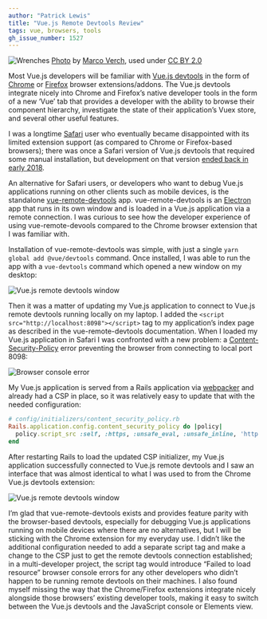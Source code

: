 ```yaml
---
author: "Patrick Lewis"
title: "Vue.js Remote Devtools Review"
tags: vue, browsers, tools
gh_issue_number: 1527
---
```


<img src="/blog/2019/06/01/vue-remote-devtools-review/banner.jpg" alt="Wrenches" /> [Photo](https://flic.kr/p/DsF7MA) by [Marco Verch](https://www.flickr.com/photos/30478819@N08/), used under [CC BY 2.0](https://creativecommons.org/licenses/by/2.0/)

Most Vue.js developers will be familiar with [Vue.js devtools](https://github.com/vuejs/vue-devtools) in the form of [Chrome](https://chrome.google.com/webstore/detail/vuejs-devtools/nhdogjmejiglipccpnnnanhbledajbpd) or [Firefox](https://addons.mozilla.org/en-US/firefox/addon/vue-js-devtools/) browser extensions/addons. The Vue.js devtools integrate nicely into Chrome and Firefox’s native developer tools in the form of a new ‘Vue’ tab that provides a developer with the ability to browse their component hierarchy, investigate the state of their application’s Vuex store, and several other useful features.

I was a longtime [Safari](https://www.apple.com/safari/) user who eventually became disappointed with its limited extension support (as compared to Chrome or Firefox-based browsers); there was once a Safari version of Vue.js devtools that required some manual installation, but development on that version [ended back in early 2018](https://github.com/vuejs/vue-devtools/issues/632#issuecomment-373657010).

An alternative for Safari users, or developers who want to debug Vue.js applications running on other clients such as mobile devices, is the standalone [vue-remote-devtools](https://github.com/vuejs/vue-devtools/blob/master/shells/electron/README.md) app. vue-remote-devtools is an [Electron](https://electronjs.org/) app that runs in its own window and is loaded in a Vue.js application via a remote connection. I was curious to see how the developer experience of using vue-remote-devools compared to the Chrome browser extension that I was familiar with.

Installation of vue-remote-devtools was simple, with just a single `yarn global add @vue/devtools` command. Once installed, I was able to run the app with a `vue-devtools` command which opened a new window on my desktop:

<img src="/blog/2019/06/01/vue-remote-devtools-review/vue-devtools-0.png" alt="Vue.js remote devtools window" />

Then it was a matter of updating my Vue.js application to connect to Vue.js remote devtools running locally on my laptop. I added the `<script src="http://localhost:8098"></script>` tag to my application’s index page as described in the vue-remote-devtools documentation. When I loaded my Vue.js application in Safari I was confronted with a new problem: a [Content-Security-Policy](https://content-security-policy.com/) error preventing the browser from connecting to local port 8098:

<img src="/blog/2019/06/01/vue-remote-devtools-review/vue-devtools-1.png" alt="Browser console error" />

My Vue.js application is served from a Rails application via [webpacker](https://github.com/rails/webpacker) and already had a CSP in place, so it was relatively easy to update that with the needed configuration:

```ruby
# config/initializers/content_security_policy.rb
Rails.application.config.content_security_policy do |policy|
  policy.script_src :self, :https, :unsafe_eval, :unsafe_inline, 'http://localhost:8098'
end
```

After restarting Rails to load the updated CSP initializer, my Vue.js application successfully connected to Vue.js remote devtools and I saw an interface that was almost identical to what I was used to from the Chrome Vue.js devtools extension:

<img src="/blog/2019/06/01/vue-remote-devtools-review/vue-devtools-2.png" alt="Vue.js remote devtools window" />

I’m glad that vue-remote-devtools exists and provides feature parity with the browser-based devtools, especially for debugging Vue.js applications running on mobile devices where there are no alternatives, but I will be sticking with the Chrome extension for my everyday use. I didn’t like the additional configuration needed to add a separate script tag and make a change to the CSP just to get the remote devtools connection established; in a multi-developer project, the script tag would introduce “Failed to load resource” browser console errors for any other developers who didn’t happen to be running remote devtools on their machines. I also found myself missing the way that the Chrome/Firefox extensions integrate nicely alongside those browsers’ existing developer tools, making it easy to switch between the Vue.js devtools and the JavaScript console or Elements view.
